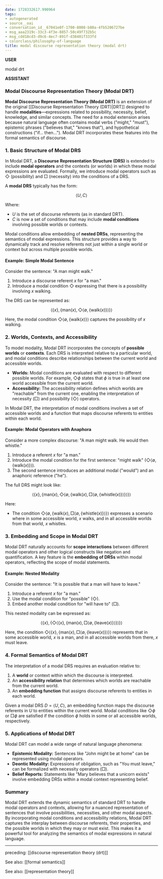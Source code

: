 ```yaml
---
date: 1728332617.990964
tags:
- autogenerated
- source__oai
- conversation_id__67041e0f-1700-8008-b80a-4fb5206727be
- msg_aaa2319c-33c3-4f3e-8857-50c49f732b5c
- msg_cdd18cd3-d9c6-4ec7-891f-d38401f333fd
- colorclass/philosophy-of-language
title: modal discourse representation theory (modal drt)
---
```


**USER**

modal drt


**ASSISTANT**

### Modal Discourse Representation Theory (Modal DRT)

**Modal Discourse Representation Theory (Modal DRT)** is an extension of the original [[Discourse Representation Theory (DRT)|DRT]] designed to handle **modalities**—expressions related to possibility, necessity, belief, knowledge, and similar concepts. The need for a modal extension arises because natural language often contains modal verbs ("might," "must"), epistemic phrases ("believes that," "knows that"), and hypothetical constructions ("if… then…"). Modal DRT incorporates these features into the formal semantics of discourse.

### 1. **Basic Structure of Modal DRS**

In Modal DRT, a **Discourse Representation Structure (DRS)** is extended to include **modal operators** and the contexts (or worlds) in which these modal expressions are evaluated. Formally, we introduce modal operators such as $\Diamond$ (possibility) and $\Box$ (necessity) into the conditions of a DRS. 

A **modal DRS** typically has the form:

$$
\langle U, C \rangle
$$

Where:
- $U$ is the set of discourse referents (as in standard DRT).
- $C$ is now a set of conditions that may include **modal conditions** involving possible worlds or contexts.

Modal conditions allow embedding of **nested DRSs**, representing the semantics of modal expressions. This structure provides a way to dynamically track and resolve referents not just within a single world or context but across multiple possible worlds.

#### Example: Simple Modal Sentence

Consider the sentence: "A man might walk."

1. Introduce a discourse referent $x$ for "a man."
2. Introduce a modal condition $\Diamond$ expressing that there is a possibility involving $x$ walking.

The DRS can be represented as:

$$
\langle \{x\}, \{ \text{man}(x), \Diamond \langle \emptyset, \{ \text{walk}(x) \} \rangle \} \rangle
$$

Here, the modal condition $\Diamond \langle \emptyset, \{ \text{walk}(x) \} \rangle$ captures the possibility of $x$ walking.

### 2. **Worlds, Contexts, and Accessibility**

To model modality, Modal DRT incorporates the concepts of **possible worlds** or **contexts**. Each DRS is interpreted relative to a particular world, and modal conditions describe relationships between the current world and accessible worlds.

- **Worlds:** Modal conditions are evaluated with respect to different possible worlds. For example, $\Diamond \phi$ states that $\phi$ is true in at least one world accessible from the current world.
- **Accessibility:** The accessibility relation defines which worlds are "reachable" from the current one, enabling the interpretation of necessity ($\Box$) and possibility ($\Diamond$) operators.

In Modal DRT, the interpretation of modal conditions involves a set of accessible worlds and a function that maps discourse referents to entities within each world.

#### Example: Modal Operators with Anaphora

Consider a more complex discourse: "A man might walk. He would then whistle."

1. Introduce a referent $x$ for "a man."
2. Introduce the modal condition for the first sentence: "might walk" ($\Diamond \langle \emptyset, \{ \text{walk}(x) \} \rangle$).
3. The second sentence introduces an additional modal ("would") and an anaphoric reference ("he").

The full DRS might look like:

$$
\langle \{x\}, \{ \text{man}(x), \Diamond \langle \emptyset, \{ \text{walk}(x), \Box \langle \emptyset, \{ \text{whistle}(x) \} \rangle \} \rangle \} \rangle
$$

Here:
- The condition $\Diamond \langle \emptyset, \{ \text{walk}(x), \Box \langle \emptyset, \{ \text{whistle}(x) \} \rangle \} \rangle$ expresses a scenario where in some accessible world, $x$ walks, and in all accessible worlds from that world, $x$ whistles.

### 3. **Embedding and Scope in Modal DRT**

Modal DRT naturally accounts for **scope interactions** between different modal operators and other logical constructs like negation and quantification. A key feature is the **embedding of DRSs** within modal operators, reflecting the scope of modal statements.

#### Example: Nested Modality

Consider the sentence: "It is possible that a man will have to leave."

1. Introduce a referent $x$ for "a man."
2. Use the modal condition for "possible" ($\Diamond$).
3. Embed another modal condition for "will have to" ($\Box$).

This nested modality can be expressed as:

$$
\langle \{x\}, \{ \Diamond \langle \{x\}, \{ \text{man}(x), \Box \langle \emptyset, \{ \text{leave}(x) \} \rangle \} \rangle \} \rangle
$$

Here, the condition $\Diamond \langle \{x\}, \{ \text{man}(x), \Box \langle \emptyset, \{ \text{leave}(x) \} \rangle \} \rangle$ represents that in some accessible world, $x$ is a man, and in all accessible worlds from there, $x$ must leave.

### 4. **Formal Semantics of Modal DRT**

The interpretation of a modal DRS requires an evaluation relative to:
1. A **world** or context within which the discourse is interpreted.
2. An **accessibility relation** that determines which worlds are reachable from the current world.
3. An **embedding function** that assigns discourse referents to entities in each world.

Given a modal DRS $D = \langle U, C \rangle$, an embedding function maps the discourse referents in $U$ to entities within the current world. Modal conditions like $\Diamond \phi$ or $\Box \phi$ are satisfied if the condition $\phi$ holds in some or all accessible worlds, respectively.

### 5. **Applications of Modal DRT**

Modal DRT can model a wide range of natural language phenomena:
- **Epistemic Modality:** Sentences like "John might be at home" can be represented using modal operators.
- **Deontic Modality:** Expressions of obligation, such as "You must leave," can be formalized with necessity operators ($\Box$).
- **Belief Reports:** Statements like "Mary believes that a unicorn exists" involve embedding DRSs within a modal context representing belief.

### Summary

Modal DRT extends the dynamic semantics of standard DRT to handle modal operators and contexts, allowing for a nuanced representation of sentences that involve possibilities, necessities, and other modal aspects. By incorporating modal conditions and accessibility relations, Modal DRT captures the interplay between discourse referents, their properties, and the possible worlds in which they may or must exist. This makes it a powerful tool for analyzing the semantics of modal expressions in natural language.


---

preceding: [[discourse representation theory (drt)]]

See also: [[formal semantics]]


See also: [[representation theory]]
